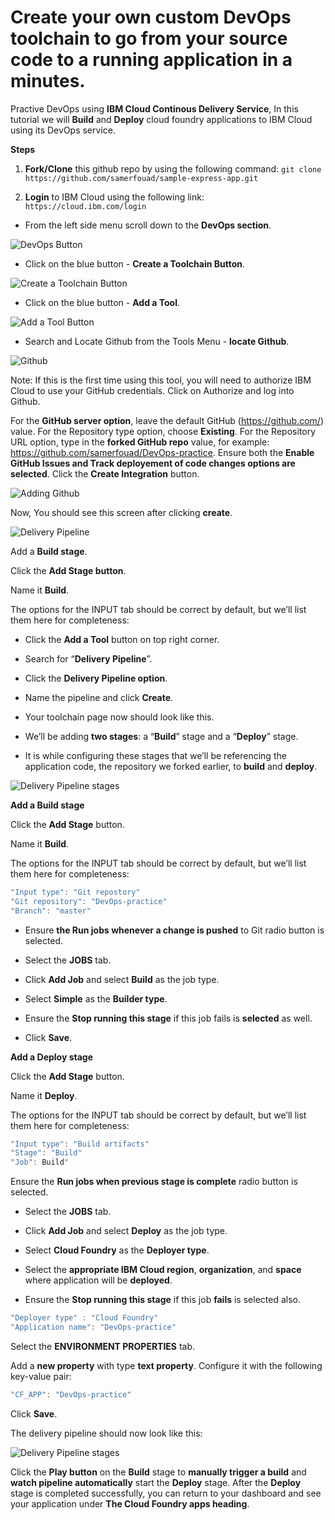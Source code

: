 # Create your own custom DevOps toolchain to go from your source code to a running application in a minutes.

Practive DevOps using **IBM Cloud Continous Delivery Service**, In this tutorial we will **Build** and **Deploy** cloud foundry applications to IBM Cloud using its DevOps service.



**Steps**

1. **Fork/Clone** this github repo by using the following command: `git clone https://github.com/samerfouad/sample-express-app.git`

2. **Login** to IBM Cloud using the following link: `https://cloud.ibm.com/login`

- From the left side menu scroll down to the **DevOps section**.

![DevOps Button](https://user-images.githubusercontent.com/18283745/59562339-ad7aa400-902b-11e9-845f-eaef328df35e.png)

- Click on the blue button - **Create a Toolchain Button**.

![Create a Toolchain Button](https://user-images.githubusercontent.com/18283745/59562340-afdcfe00-902b-11e9-8062-ec5a43c216fe.png)

- Click on the blue button - **Add a Tool**.

![Add a Tool Button](https://user-images.githubusercontent.com/18283745/59562510-e9af0400-902d-11e9-8a6f-11fc266c3b96.png)

- Search and Locate Github from the Tools Menu - **locate Github**.

![Github](https://user-images.githubusercontent.com/18283745/59562561-604c0180-902e-11e9-8f0e-b9a143234196.png)

Note: If this is the first time using this tool, you will need to authorize IBM Cloud to use your GitHub credentials. Click on Authorize and log into Github.

For the **GitHub server option**, leave the default GitHub (https://github.com/) value.
For the Repository type option, choose **Existing**.
For the Repository URL option, type in the **forked GitHub repo** value, for example: https://github.com/samerfouad/DevOps-practice.
Ensure both the **Enable GitHub Issues and Track deployement of code changes options are selected**.
Click the **Create Integration** button.

![Adding Github](https://user-images.githubusercontent.com/18283745/59562610-e8320b80-902e-11e9-9100-7b54e6fce159.png)

Now, You should see this screen after clicking **create**.


![Delivery Pipeline](https://user-images.githubusercontent.com/18283745/59562632-42cb6780-902f-11e9-858d-7fbd7903cc55.png)

Add a **Build stage**.

Click the **Add Stage button**.

Name it **Build**.

The options for the INPUT tab should be correct by default, but we’ll list them here for completeness:


- Click the **Add a Tool** button on top right corner.

- Search for “**Delivery Pipeline**”.

- Click the **Delivery Pipeline option**.

- Name the pipeline and click **Create**.

- Your toolchain page now should look like this.

- We’ll be adding **two stages**: a “**Build**” stage and a “**Deploy**” stage.
- It is while configuring these stages that we’ll be referencing the application code, the repository we forked earlier, to **build** and **deploy**.

![Delivery Pipeline stages](https://user-images.githubusercontent.com/18283745/59562699-23810a00-9030-11e9-848f-679b79f3fc03.png
)

**Add a Build stage**

Click the **Add Stage** button.

Name it **Build**.

The options for the INPUT tab should be correct by default, but we’ll list them here for completeness:

```javascript
"Input type": "Git repostory"
"Git repository": "DevOps-practice"
"Branch": "master"
```
- Ensure **the Run jobs whenever a change is pushed** to Git radio button is selected.

- Select the **JOBS** tab.

- Click **Add Job** and select **Build** as the job type.

- Select **Simple** as the **Builder type**.

- Ensure the **Stop running this stage** if this job fails is **selected** as well.

- Click **Save**.

**Add a Deploy stage**

Click the **Add Stage** button.

Name it **Deploy**.

The options for the INPUT tab should be correct by default, but we’ll list them here for completeness:

```javascript
"Input type": "Build artifacts"
"Stage": "Build"
"Job": Build"
```

Ensure the **Run jobs when previous stage is complete** radio button is selected.


- Select the **JOBS** tab.

- Click **Add Job** and select **Deploy** as the job type.

- Select **Cloud Foundry** as the **Deployer type**.

- Select the **appropriate IBM Cloud region**, **organization**, and **space** where application will be **deployed**.

- Ensure the **Stop running this stage** if this job **fails** is selected also.

```javascript
"Deployer type" : "Cloud Foundry"
"Application name": "DevOps-practice"
```

Select the **ENVIRONMENT PROPERTIES** tab.

Add a **new property** with type **text property**. Configure it with the following key-value pair:

```javascript
"CF_APP": "DevOps-practice"
```

Click **Save**.

The delivery pipeline should now look like this:

![Delivery Pipeline stages](https://user-images.githubusercontent.com/18283745/59563052-1f0b2000-9035-11e9-9a7c-ae2e1bbdb95a.png)

Click the **Play button** on the **Build** stage to **manually trigger a build** and **watch pipeline automatically** start the **Deploy** stage. After the **Deploy** stage is completed successfully, you can return to your dashboard and see your application under **The Cloud Foundry apps heading**.

